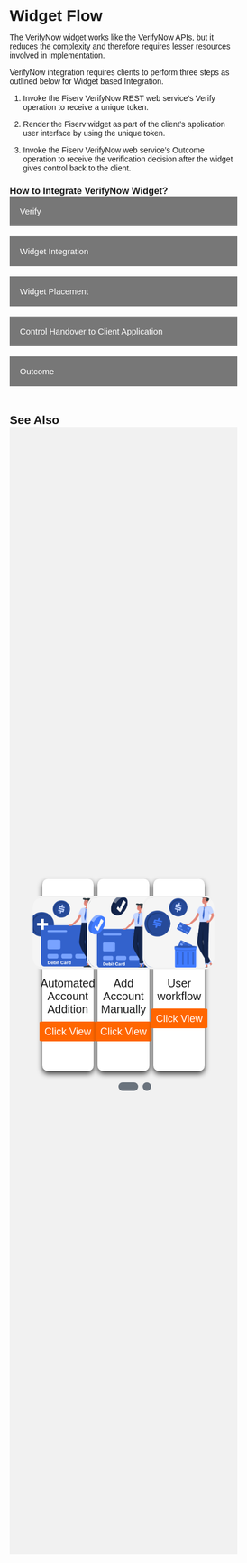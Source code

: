 
# Widget Flow

The VerifyNow widget works like the VerifyNow APIs, but it reduces the complexity and therefore requires lesser resources involved in implementation. 

VerifyNow integration requires clients to perform three steps as outlined below for Widget based Integration.


1.	Invoke the Fiserv VerifyNow REST web service’s Verify operation to receive a unique token.

2.	Render the Fiserv widget as part of the client’s application user interface by using the unique token.

3.	Invoke the Fiserv VerifyNow web service’s Outcome operation to receive the verification decision after the widget gives control back to the client.


### How to Integrate VerifyNow Widget?

<div>
    <input type="checkbox" class="collapsible-checkbox" id="section1">
    <label class="label-expand" for="section1">Verify</label>
    <div class="content-expand">

The client application invokes the VerifyNow web service’s Verify operation with the expected elements for profile and account information. The client application receives a token and the status of the request from the VerifyNow system. The token will not be passed to the client application if there is any failure in processing the data received, such as failure in data validation and/or business-related validation. For more information, see <a href="../docs/?path=docs/api-flow.md">API Flow</a>.
</br>

</div>
</div>
</br>
<div>
    <input type="checkbox" class="collapsible-checkbox" id="section2">
    <label class="label-expand" for="section2">Widget Integration</label>
    <div class="content-expand">
    The client is required to comply with the following integration points to use the Fiserv widget in their application’s user interface.

<h3>JavaScript</h3>

The client’s application user interface to support the widget is required to include the following script hosted by the VerifyNow system. The widget takes care of all user interface level processing and data validation. Processing control will be given back to the client’s application by a JavaScript API call.

```
<script type="text/javascript" src="<Domain>/js/cashedge/navgra/verifynow/vnClient.js ?homeId=<FI_HOME_ID>"></script>
```

The Fiserv Client Manager will provide the value of FI_HOME_ID to the client at the time of onboarding.

<h3>Hidden Variables</h3>

The client’s application user interface is expected to have the following hidden variables with the appropriate values for the expected functional flow. Samples are included after the variable descriptions.
<div class="card-body">
<ul>
<li><i>pidString</i> – Used for authentication and to refer to which user-specific account needs to be considered for verification. The value for this should be the token received from the Verify operation.</li>
<li><i>verifyOption</i> – Used to hold the value that identifies whether the verification call is new or for re-verification (user and account combination) for the account. Possible values for this variable could be “‘REVERIFY”’ or any other string. If the value is “REVERIFY”, the VerifyNow system will consider this to be a re-verification; otherwise, it will be considered a new verification call.</li>
<li><i>klURL</i> – Used keep the customer’s session alive in the client application.</li>
<li><i>cssURL</i> – Used to pass the client-hosted cssURL. This is required only when the client hosts the CSS.</li>
</ul>
</div>

<h3>Samples</h3>

```
<input type="hidden" name="pidString" id="pidString" value="CE02#4#TNiA3Qj"/>

<input type="hidden" name="verifyOption" id="verifyOption" value="REVERIFY"/>

<input type="hidden" name="verifyOption" id="verifyOption" value=""/>

<input type="hidden" name="klURL" id="klURL" value="<<clientHostedURL>>"/> 

<input type="hidden" name="cssURL" id="cssURL" value="<<clientHostedCSS>>"/>

```
</div>
</div>
</br>

<div>
    <input type="checkbox" class="collapsible-checkbox" id="section6">
    <label class="label-expand" for="section6">Widget Placement</label>
    <div class="content-expand">
The client’s application is required to provide the expected space in their user interface to place the VerifyNow widget. This needs to happen through use of the `<b>div</b>` tag with the predefined ID (<b>vn_space</b>) associated with it. A sample could appear as:

```
<div id="vn_space" style="align:center; margin:5px; width:100%" align="center"> </div>
```
</div>
</div>

</br>

<div>
    <input type="checkbox" class="collapsible-checkbox" id="section4">
    <label class="label-expand" for="section4">Control Handover to Client Application</label>
    <div class="content-expand">

Application control will be transferred back to the client’s application from the VerifyNow system through a JavaScript API call hosted by the client application. Clients can incorporate their business flow inside of it. 

```
function onVnVerificationComplete(JSonResponse){

alert("UI Control is handed over to Client");

}
```
</div>
</div>
</br>

<div>
    <input type="checkbox" class="collapsible-checkbox" id="section5">
    <label class="label-expand" for="section5">Outcome</label>
    <div class="content-expand">

The client’s application receives the outcome of the verification through the Outcome operation with the token associated for the specific verification. The Outcome operation provides the detail, including verification types and their respective statuses along with the combined decision. Refer to the <a href="../docs/?path=docs/api-flow.md">API Flow</a>.

</div>
</div>
</br>

## See Also

<div class="debit-body">
    <div class="debit-container">
        <input type="radio" name="dot" id="one">
        <input type="radio" name="dot" id="two">
        <div class="main-card-debit">
            <div class="cards-debit">
                <div class="card-debit">
                <div class="content-debit">
                    <div class="img-debit">
                        <img src="https://raw.githubusercontent.com/Fiserv/transfer-now/develop/assets/images/add-debit.png" alt="add-debit">
                    </div>
                    <div class="details">
                        <div class="name">Automated Account Addition</div>
                    </div>
                    <div class="media-icons">
                        <a href="?path=docs/automated-account-additions.md">Click View</a>
                    </div>
                </div>
                </div>
                <div class="card-debit">
                    <div class="content-debit">
                        <div class="img-debit">
                            <img src="https://raw.githubusercontent.com/Fiserv/transfer-now/develop/assets/images/verify.png">
                        </div>
                        <div class="details">
                            <div class="name">Add Account Manually</div>
                        </div>
                        <div class="media-icons">
                            <a href="?path=docs/add-account-manually.md">Click View</a>
                        </div>
                    </div>
                    </div>
                    <div class="card-debit">
                        <div class="content-debit">
                            <div class="img-debit">
                                <img src="https://raw.githubusercontent.com/Fiserv/transfer-now/develop/assets/images/Delete-debit.png">
                            </div>
                            <div class="details">
                                <div class="name">User workflow</div>
                            </div>
                            <div class="media-icons">
                                <a href="?path=docs/user-workflow.md">Click View</a>
                            </div>
                        </div>
                        </div>
            </div>
            <div class="cards-debit">
                <div class="card-debit">
                <div class="content-debit">
                    <div class="img-debit">
                        <img src="https://raw.githubusercontent.com/Fiserv/transfer-now/develop/assets/images/edit-debit.png">
                    </div>
                    <div class="details">
                        <div class="name">Account Verification status/Exit points</div>
                    </div>
                    <div class="media-icons">
                        <a href="?path=docs/account-verification-status.md">Click View</a>
                    </div>
                </div>
             </div>
            </div>
        </div>
        <div class="button-debit">
            <label for="one" class="active one"></label>
            <label for="two" class="two"></label>
        </div>
    </div>
</div>

<style>
    .card-body ul {
        list-style: none;
        padding-left: 20px;
    }
    .card-body ul li::before {
        content: "\2022";
        font-size: 1.1em;
        color: #f60;
        display: inline-block;
        width: 1em;
        margin-left: -1em;
    }
    .collapsible-container {
        width: 100%;
    }

    .collapsible-checkbox {
        display: none;
    }

    .label-expand {
        background-color: #777;
        color: white;
        cursor: pointer;
        padding: 18px;
        width: 100%;
        border: none;
        text-align: left;
        outline: none;
        font-size: 15px;
        display: inline-block;
        margin-bottom: 1px;
    }

    .collapsible-checkbox:checked+.label-expand {
        background-color: #555;
    }

    .content-expand {
        padding: 0 18px;
        display: none;
        overflow: hidden;
        background-color: #f1f1f1;
    }

    .collapsible-checkbox:checked+.label-expand+.content-expand {
        display: block;
    }

    .block-quote {
        padding: 1em;
        color: #6a737d;
        border-left: 0.375em solid #40a9ff;
        background: #e6f7ff;
        border-radius: 3px;
    }

    .content-left {
        width: 50%
    }

    .image-otp {
        width: 40%
    }

    .content-body {
        display: flex;
        align-items: center;
        justify-content: space-between;
        padding: 20px;
    }

    .image-center {
      display: block;
      margin-left: auto;
      margin-right: auto;
      width: 70%;
    }
    
    .card-body {
        margin: 20px;
    }
     * {
        margin: 0;
        padding: 0;
        box-sizing: border-box;
        font-family: sans-serif;
    }
    .debit-body {
        display: flex;
        min-height: 50vh;
        align-items: center;
        justify-content: center;
        background: #6a737d;
        background-position: center;
        background-size: cover;
        position: relative;
    }
    .debit-body::before {
        z-index: 777;
        content: '';
        position: absolute;
        background: #f1f1f1;
        width: 100%;
        height: 100%;
    }
    ::selection {
        background: #ff676d;
        color: white;
    }
    .debit-container{
        max-width: 950px;
        width: 100%;
        overflow: hidden;
        padding: 80px 0;
        z-index: 999;
    }
    .debit-container .main-card-debit {
        display: flex;
        justify-content: space-evenly;
        width: 200%;
        transition: 1s;
    }
    #two:checked~.main-card-debit {
        margin-left: -115%;
    }
    .debit-container .main-card-debit .cards-debit {
        width: calc(100% / 1 - 30px);
        display: inherit;
        flex-wrap: wrap;
        margin: 0px 50px;
        justify-content: space-evenly;
    }
    .main-card-debit .cards-debit .card-debit {
        width: calc(100% / 3 - 10px);
        background: white;
        border-radius: 10px;
        padding: 30px;
        box-shadow: 0 5px 10px rgba(0, 0, 0, 0.75);
        transition: all 0.4s ease;
    }
    .main-card-debit .cards-debit .card-debit:hover {
        transform: translateY(-15px);
    }
    .cards-debit .card-debit .content-debit {
        width: 100%;
        display: flex;
        flex-direction: column;
        justify-content: center;
        align-items: center;
        text-align: center;
    }
    .cards-debit .card-debit .content-debit .img-debit {
        height: 130px;
        width: 130px;
        margin-bottom: 14px;
    }
    .card-debit .content-debit .img-debit img {
        height: 100%;
        width: 100%;
        border: 3px solid #f1f1f1;
        border-radius: 15%;
        object-fit: cover;
    }
    .card-debit .content-debit .name {
        font-size: 20px;
        font-weight: 500;
    }
    .card-debit .content-debit .desc {
        font-size: 20px;
        color: #ff676d;
    }
    .card-debit .content-debit .media-icons {
        margin-top: 10px;
        display: flex;
    }
    .media-icons a {
        text-align: center;
        line-height: 33px;
        height: 35px;
        width: 100px;
        margin: 0 4px;
        font-size: 18px;
        color: white;
        border-radius: 5%;
        text-decoration: none;
        border: 2px solid transparent;
        background: #f60;
        transition: all 0.3s ease;
    }
    .media-icons a:hover {
        color: #f60;
        background-color: white;
        border-color: #f60;
    }
    .debit-container .button-debit {
        width: 100%;
        display: flex;
        justify-content: center;
        margin: 20px;
    }
    .button-debit label {
        height: 15px;
        width: 15px;
        border-radius: 20px;
        background: #6a737d;
        margin: 0 4px;
        cursor: pointer;
        transition: all 0.5s ease;
    }
    .button-debit label.active {
        width: 35px;    
    }
    #one:checked~.button-debit .one {
        width: 35px;
    }
    #one:checked~.button-debit .two {
        width: 35px;
    }
    #two:checked~.button-debit .one {
        width: 15px;
    }
    #two:checked~.button-debit .two {
        width: 15px;
    }
    input[type="radio"]{
        display: none;
    }
    .block-quote {
        padding: 1em;
        color: #6a737d;
        border-left: 0.375em solid #40a9ff;
        background: #e6f7ff;
        border-radius: 3px;
    }
    .image-center {
      display: block;
      width: 70%;
      margin: 5px auto;
    }
    .confirm-button {
        padding: 2px;
        font-weight:bold;
    }
    .card-body {
        margin: 20px;
    }
    .card-body ul {
        list-style: none;
        padding-left: 20px;
    }
    .card-body ul li::before {
        content: "\2022";
        font-size: 1em;
        color: #f60;
        display: inline-block;
        width: 1em;
        margin-left: -1em;
    }

</style>


